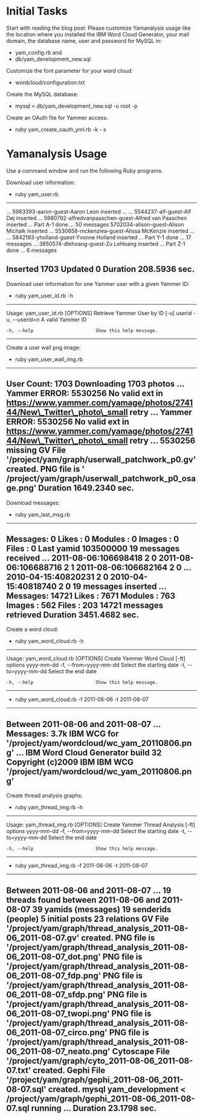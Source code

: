 Initial Tasks
=============

Start with reading the blog post: 
Please customize Yamanalysis usage like the location where you installed the IBM Word Cloud Generator, your mail domain, the database name, user and password for MySQL in:
* yam\_config.rb and
* db/yam\_development\_new.sql.

Customize the font parameter for your word cloud:
* wordcloud/configuration.txt

Create the MySQL database:
* mysql < db/yam\_development\_new.sql -u root -p

Create an OAuth file for Yammer access:
* ruby yam\_create\_oauth\_yml.rb -k <Consumer key> - s <Consumer secret>

Yamanalysis Usage
=================

Use a command window and run the following Ruby programs.

Download user information:
* ruby yam\_user.rb

----
...
5983393-aaron-guest-Aaron Leon inserted ...
...
5544237-alf-guest-Alf Døj inserted ...
5980792-alfredvanpaaschen-guest-Alfred van Paaschen inserted ...
Part A-1 done ... 50 messages
5702034-alison-guest-Alison Michalk inserted ...
5530658-mckenziea-guest-Alissa McKenzie inserted ...
...
5842193-yholland-guest-Yvonne Holland inserted ... 
Part Y-1 done ... 17 messages
...
3850574-dlehoang-guest-Zu LeHoang inserted ...
Part Z-1 done ... 6 messages

Inserted 1703
Updated  0
Duration 208.5936 sec.
----

Download user information for one Yammer user with a given Yammer ID:
* ruby yam\_user\_id.rb -h

----
Usage: yam\_user\_id.rb [OPTIONS]
Retrieve Yammer User by ID
[-u] userid
    -u, --userid=n                   A valid Yammer ID

    -h, --help                       Show this help message.
----

Create a user wall png image:
* ruby yam\_user\_wall\_img.rb

----
User Count: 1703
Downloading 1703 photos ...
Yammer ERROR: 5530256 No valid ext in https://www.yammer.com/yamage/photos/274144/New\_Twitter\_photo\_small
retry ...
Yammer ERROR: 5530256 No valid ext in https://www.yammer.com/yamage/photos/274144/New\_Twitter\_photo\_small
retry ...
5530256 missing
GV File '/project/yam/graph/userwall\_patchwork\_p0.gv' created.
PNG file is ' /project/yam/graph/userwall\_patchwork\_p0\_osage.png'
Duration 1649.2340 sec.
----

Download messages:
* ruby yam\_last\_msg.rb

----
Messages: 0
Likes   : 0
Modules : 0
Images  : 0
Files   : 0
Last yamid 103500000
19 messages received ...
2011-08-06:106698418 2 0
2011-08-06:106688716 2 1
2011-08-06:106682164 2 0
...
2010-04-15:40820231 2 0
2010-04-15:40818740 2 0
19 messages inserted ...
Messages: 14721
Likes   : 7671
Modules : 763
Images  : 562
Files   : 203
14721 messages retrieved
Duration 3451.4682 sec.
----

Create a word cloud:
* ruby yam\_word\_cloud.rb -h

-----
Usage: yam\_word\_cloud.rb [OPTIONS]
Create Yammer Word Cloud
[-ft] options yyyy-mm-dd
    -f, --from=yyyy-mm-dd            Select the starting date
    -t, --to=yyyy-mm-dd              Select the end date

    -h, --help                       Show this help message.
-----

* ruby yam\_word\_cloud.rb -f 2011-08-06 -t 2011-08-07

----
Between 2011-08-06 and 2011-08-07 ...
Messages: 3.7k
IBM WCG for '/project/yam/wordcloud/wc\_yam\_20110806.png' ...
IBM Word Cloud Generator build 32
Copyright (c)2009 IBM
IBM WCG '/project/yam/wordcloud/wc\_yam\_20110806.png'
----

Create thread analysis graphs:

* ruby yam\_thread\_img.rb -h

----
Usage: yam\_thread\_img.rb [OPTIONS]
Create Yammer Thread Analysis
[-ft] options yyyy-mm-dd
    -f, --from=yyyy-mm-dd            Select the starting date
    -t, --to=yyyy-mm-dd              Select the end date

    -h, --help                       Show this help message.
----

* ruby yam\_thread\_img.rb -f 2011-08-06 -t 2011-08-07

----
Between 2011-08-06 and 2011-08-07 ...
19 threads found between 2011-08-06 and 2011-08-07
39 yamids (messages)
19 senderids (people)
5 initial posts
23 relations
GV File '/project/yam/graph/thread\_analysis\_2011-08-06\_2011-08-07.gv' created.
PNG file is '/project/yam/graph/thread\_analysis\_2011-08-06\_2011-08-07\_dot.png'
PNG file is '/project/yam/graph/thread\_analysis\_2011-08-06\_2011-08-07\_fdp.png'
PNG file is '/project/yam/graph/thread\_analysis\_2011-08-06\_2011-08-07\_sfdp.png'
PNG file is '/project/yam/graph/thread\_analysis\_2011-08-06\_2011-08-07\_twopi.png'
PNG file is '/project/yam/graph/thread\_analysis\_2011-08-06\_2011-08-07\_circo.png'
PNG file is '/project/yam/graph/thread\_analysis\_2011-08-06\_2011-08-07\_neato.png'
Cytoscape File '/project/yam/graph/cyto\_2011-08-06\_2011-08-07.txt' created.
Gephi File '/project/yam/graph/gephi\_2011-08-06\_2011-08-07.sql' created.
mysql yam\_development < /project/yam/graph/gephi\_2011-08-06\_2011-08-07.sql running ...
Duration 23.1798 sec.
----
